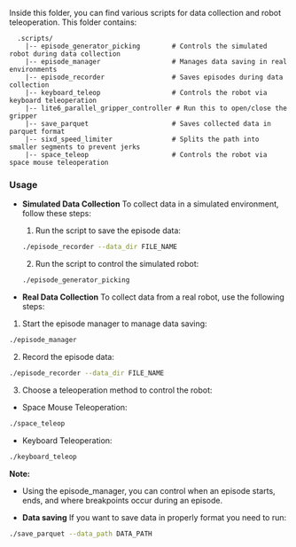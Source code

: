 Inside this folder, you can find various scripts for data collection and robot teleoperation. This folder contains:

```
  .scripts/
    |-- episode_generator_picking        # Controls the simulated robot during data collection
    |-- episode_manager                  # Manages data saving in real environments
    |-- episode_recorder                 # Saves episodes during data collection
    |-- keyboard_teleop                  # Controls the robot via keyboard teleoperation
    |-- lite6_parallel_gripper_controller # Run this to open/close the gripper
    |-- save_parquet                     # Saves collected data in parquet format
    |-- sixd_speed_limiter               # Splits the path into smaller segments to prevent jerks
    |-- space_teleop                     # Controls the robot via space mouse teleoperation

```

### Usage

- **Simulated Data Collection**
  To collect data in a simulated environment, follow these steps:
  1. Run the script to save the episode data:
  ```sh
  ./episode_recorder --data_dir FILE_NAME
  ```
  2. Run the script to control the simulated robot:
  ```sh
  ./episode_generator_picking
  ```
  

- **Real  Data Collection**
To collect data from a real robot, use the following steps:
1. Start the episode manager to manage data saving:
```sh
./episode_manager
```
2. Record the episode data:
```sh
./episode_recorder --data_dir FILE_NAME
```
3. Choose a teleoperation method to control the robot:
 - Space Mouse Teleoperation:
```sh
./space_teleop
```
- Keyboard Teleoperation:
```sh
./keyboard_teleop
```

**Note:** 
- Using the episode_manager, you can control when an episode starts, ends, and where breakpoints occur during an episode.


- **Data saving**
If you want to save data in properly format you need to run:
```sh
./save_parquet --data_path DATA_PATH
```


